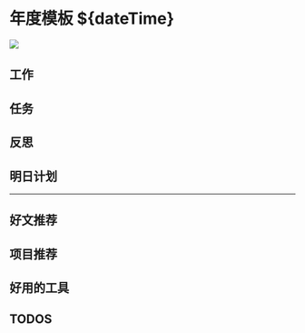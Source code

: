 
# 年度模板 ${dateTime}

![](./bg-imgs/${dateTime}.jpg)

## 工作

## 任务

## 反思

## 明日计划

---

## 好文推荐

## 项目推荐

## 好用的工具

## TODOS